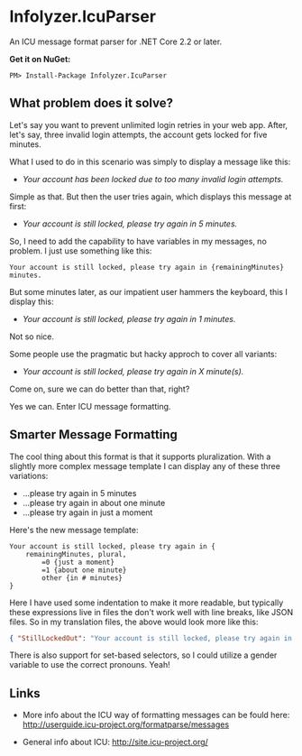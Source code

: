 # Infolyzer.IcuParser

An ICU message format parser for .NET Core 2.2 or later.

**Get it on NuGet:**

```console
PM> Install-Package Infolyzer.IcuParser
```

## What problem does it solve?

Let's say you want to prevent unlimited login retries in your web app. After, let's say, three invalid login attempts, the account gets locked for five minutes. 

What I used to do in this scenario was simply to display a message like this:

- *Your account has been locked due to too many invalid login attempts.*

Simple as that. But then the user tries again, which displays this message at first:

- *Your account is still locked, please try again in 5 minutes.*

So, I need to add the capability to have variables in my messages, no problem. I just use something like this:

`Your account is still locked, please try again in {remainingMinutes} minutes.`

But some minutes later, as our impatient user hammers the keyboard, this I display this:

- *Your account is still locked, please try again in 1 minutes.*

Not so nice. 

Some people use the pragmatic but hacky approch to cover all variants:

- *Your account is still locked, please try again in X minute(s).*

Come on, sure we can do better than that, right? 

Yes we can. Enter ICU message formatting.


## Smarter Message Formatting 

The cool thing about this format is that it supports pluralization. With a slightly more complex message template I can display any of these three variations:

- ...please try again in 5 minutes
- ...please try again in about one minute
- ...please try again in just a moment

Here's the new message template:

```
Your account is still locked, please try again in {
    remainingMinutes, plural,
        =0 {just a moment}
        =1 {about one minute}
        other {in # minutes}
}
```

Here I have used some indentation to make it more readable, but typically these expressions live in files the don't work well with line breaks, like JSON files. So in my translation files, the above would look more like this:

```json
{ "StillLockedOut": "Your account is still locked, please try again in {remainingMinutes, plural, =0 {just a moment} =1 {about one minute} other {in # minutes}}" }
```
There is also support for set-based selectors, so I could utilize a gender variable to use the correct pronouns. Yeah! 

## Links

- More info about the ICU way of formatting messages can be fould here: 
  http://userguide.icu-project.org/formatparse/messages

- General info about ICU:
  http://site.icu-project.org/
